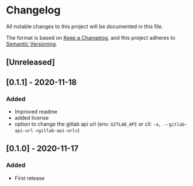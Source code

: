 # Changelog
All notable changes to this project will be documented in this file.

The format is based on [Keep a Changelog](https://keepachangelog.com/en/1.0.0/),
and this project adheres to [Semantic Versioning](https://semver.org/spec/v2.0.0.html).

## [Unreleased]

## [0.1.1] - 2020-11-18
### Added
- Improved readme
- added license
- option to change the gitlab api url (env: `GITLAB_API` or cli: `-a, --gitlab-api-url <gitlab-api-url>`)

## [0.1.0] - 2020-11-17
### Added
- First release
